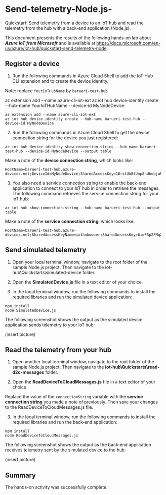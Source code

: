 # Send-telemetry-Node.js-
Quickstart: Send telemetry from a device to an IoT hub and read the telemetry from the hub with a back-end application (Node.js).   

This document presents the results of the following hands-on lab about ***Azure IoT from Microsoft*** and is available at https://docs.microsoft.com/en-us/azure/iot-hub/quickstart-send-telemetry-node.     


## Register a device
1. Run the following commands in Azure Cloud Shell to add the IoT Hub CLI extension and to create the device identity.

Note: replace `YourIoTHubName` by `barueri-test-hub`


az extension add --name azure-cli-iot-ext
az iot hub device-identity create --hub-name YourIoTHubName --device-id MyNodeDevice

```
az extension add --name azure-cli-iot-ext
az iot hub device-identity create --hub-name barueri-test-hub --device-id MyNodeDevice         
```


2. Run the following commands in Azure Cloud Shell to get the device connection string for the device you just registered:     

```
az iot hub device-identity show-connection-string --hub-name barueri-test-hub --device-id MyNodeDevice --output table     
```

Make a note of the **device connection string**, which looks like:       

```
HostName=barueri-test-hub.azure-devices.net;DeviceId=MyNodeDevice;SharedAccessKey=1DrstUh8tUnp8ndhobjaMYo4mbN4gYhm5pkdtzg2dms=
```

3. You also need a service connection string to enable the back-end application to connect to your IoT hub in order to retrieve the messages. The following command retrieves the service connection string for your IoT hub:     

```
az iot hub show-connection-string --hub-name barueri-test-hub --output table       
```

Make a note of the **service connection string**, which looks like:      

```
HostName=barueri-test-hub.azure-devices.net;SharedAccessKeyName=iothubowner;SharedAccessKey=6iwF5p2PNqZrBxejs3FZPNlfPkznrUton9Dlnp0Kz/Y=
```

## Send simulated telemetry
1. Open your local terminal window, navigate to the root folder of the sample Node.js project. Then navigate to the iot-hub\Quickstarts\simulated-device folder.    

2. Open the **SimulatedDevice.js** file in a text editor of your choice.   

3. In the local terminal window, run the following commands to install the required libraries and run the simulated device application:   

```
npm install
node SimulatedDevice.js
```

The following screenshot shows the output as the simulated device application sends telemetry to your IoT hub:    

(insert picture)


## Read the telemetry from your hub
1. Open another local terminal window, navigate to the root folder of the sample Node.js project. Then navigate to the **iot-hub\Quickstarts\read-d2c-messages** folder.

2. Open the **ReadDeviceToCloudMessages.js** file in a text editor of your choice.     


Replace the value of the `connectionString` variable with the **service connection string** you made a note of previously. Then save your changes to the ReadDeviceToCloudMessages.js file.     

3. In the local terminal window, run the following commands to install the required libraries and run the back-end application:

```
npm install
node ReadDeviceToCloudMessages.js
```

The following screenshot shows the output as the back-end application receives telemetry sent by the simulated device to the hub:    

(insert picture)    

## Summary

The hands-on activity was successfully complete.

